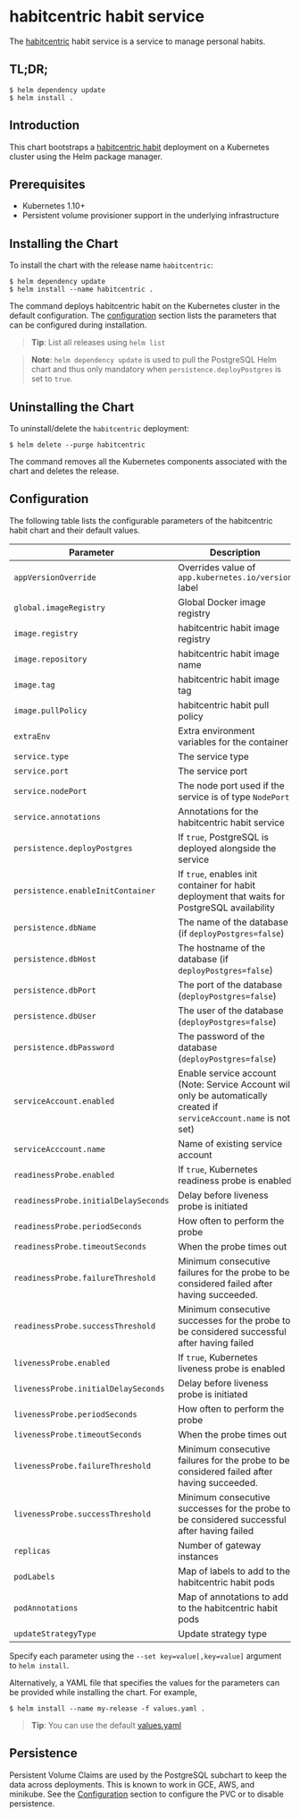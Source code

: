 # habitcentric habit service

The [habitcentric](https://confluence.codecentric.de/display/HAB/habitcentric) habit service is a 
service to manage personal habits.

## TL;DR;

```console
$ helm dependency update
$ helm install .
```

## Introduction

This chart bootstraps a [habitcentric habit](https://github.com/codecentric/habitcentric/tree/main/services/habit) deployment
on a Kubernetes cluster using the Helm package manager.

## Prerequisites

- Kubernetes 1.10+
- Persistent volume provisioner support in the underlying infrastructure

## Installing the Chart
To install the chart with the release name `habitcentric`:

```console
$ helm dependency update
$ helm install --name habitcentric .
```

The command deploys habitcentric habit on the Kubernetes cluster in the default configuration.
The [configuration](#configuration) section lists the parameters that can be configured during 
installation.

> **Tip**: List all releases using `helm list`

> **Note**: `helm dependency update` is used to pull the PostgreSQL Helm chart and thus only 
mandatory when `persistence.deployPostgres` is set to `true`.

## Uninstalling the Chart

To uninstall/delete the `habitcentric` deployment:

```console
$ helm delete --purge habitcentric
```

The command removes all the Kubernetes components associated with the chart and deletes the release.

## Configuration

The following table lists the configurable parameters of the habitcentric habit chart and their 
default values.

| Parameter                            | Description                                                                                                           | Default                          |
|--------------------------------------|-----------------------------------------------------------------------------------------------------------------------|----------------------------------|
| `appVersionOverride`                 | Overrides value of `app.kubernetes.io/version` label                                                                  | `nil`                            |
| `global.imageRegistry`               | Global Docker image registry                                                                                          | `nil`                            |
| `image.registry`                     | habitcentric habit image registry                                                                                     | `ghcr.io`                        |
| `image.repository`                   | habitcentric habit image name                                                                                         | `codecentric/habitcentric/habit` |
| `image.tag`                          | habitcentric habit image tag                                                                                          | `latest`                         |
| `image.pullPolicy`                   | habitcentric habit pull policy                                                                                        | `Always`                         |
| `extraEnv`                           | Extra environment variables for the container                                                                         | `[]`                             |
| `service.type`                       | The service type                                                                                                      | `ClusterIP`                      |
| `service.port`                       | The service port                                                                                                      | `9001`                           |
| `service.nodePort`                   | The node port used if the service is of type `NodePort`                                                               | `nil`                            |
| `service.annotations`                | Annotations for the habitcentric habit service                                                                        | `{}`                             |
| `persistence.deployPostgres`         | If `true`, PostgreSQL is deployed alongside the service                                                               | `{}`                             |
| `persistence.enableInitContainer`    | If `true`, enables init container for habit deployment that waits for PostgreSQL availability                         | `true`                           |
| `persistence.dbName`                 | The name of the database (if `deployPostgres=false`)                                                                  | `nil`                            |
| `persistence.dbHost`                 | The hostname of the database (if `deployPostgres=false`)                                                              | `nil`                            |
| `persistence.dbPort`                 | The port of the database (`deployPostgres=false`)                                                                     | `nil`                            |
| `persistence.dbUser`                 | The user of the database (`deployPostgres=false`)                                                                     | `nil`                            |
| `persistence.dbPassword`             | The password of the database (`deployPostgres=false`)                                                                 | `nil`                            |
| `serviceAccount.enabled`             | Enable service account (Note: Service Account will only be automatically created if `serviceAccount.name` is not set) | `false`                          |
| `serviceAcccount.name`               | Name of existing service account                                                                                      | `nil`                            |
| `readinessProbe.enabled`             | If `true`, Kubernetes readiness probe is enabled                                                                      | `true`                           |
| `readinessProbe.initialDelaySeconds` | Delay before liveness probe is initiated                                                                              | 20                               |
| `readinessProbe.periodSeconds`       | How often to perform the probe                                                                                        | 120                              |
| `readinessProbe.timeoutSeconds`      | When the probe times out                                                                                              | 5                                |
| `readinessProbe.failureThreshold`    | Minimum consecutive failures for the probe to be considered failed after having succeeded.                            | 6                                |
| `readinessProbe.successThreshold`    | Minimum consecutive successes for the probe to be considered successful after having failed                           | 1                                |
| `livenessProbe.enabled`              | If `true`, Kubernetes liveness probe is enabled                                                                       | `true`                           |
| `livenessProbe.initialDelaySeconds`  | Delay before liveness probe is initiated                                                                              | 40                               |
| `livenessProbe.periodSeconds`        | How often to perform the probe                                                                                        | 120                              |
| `livenessProbe.timeoutSeconds`       | When the probe times out                                                                                              | 5                                |
| `livenessProbe.failureThreshold`     | Minimum consecutive failures for the probe to be considered failed after having succeeded.                            | 6                                |
| `livenessProbe.successThreshold`     | Minimum consecutive successes for the probe to be considered successful after having failed                           | 1                                |
| `replicas`                           | Number of gateway instances                                                                                           | 1                                |
| `podLabels`                          | Map of labels to add to the habitcentric habit pods                                                                   | `{}`                             |
| `podAnnotations`                     | Map of annotations to add to the habitcentric habit pods                                                              | `{}`                             |
| `updateStrategyType`                 | Update strategy type                                                                                                  | `RollingUpdate`                  |

Specify each parameter using the `--set key=value[,key=value]` argument to `helm install`.

Alternatively, a YAML file that specifies the values for the parameters can be provided while 
installing the chart. For example,

```console
$ helm install --name my-release -f values.yaml .
```

> **Tip**: You can use the default [values.yaml](values.yaml)

## Persistence
Persistent Volume Claims are used by the PostgreSQL subchart to keep the data across deployments. This is known to work in GCE, AWS, and minikube.
See the [Configuration](#configuration) section to configure the PVC or to disable persistence.

